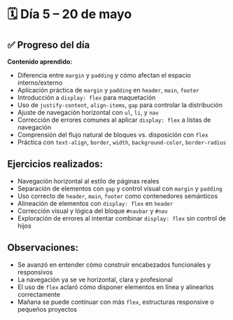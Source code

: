 # 🗓 Día 5 – 20 de mayo

## ✅ Progreso del día

**Contenido aprendido:**

- Diferencia entre `margin` y `padding` y cómo afectan el espacio interno/externo
- Aplicación práctica de `margin` y `padding` en `header`, `main`, `footer`
- Introducción a `display: flex` para maquetación
- Uso de `justify-content`, `align-items`, `gap` para controlar la distribución
- Ajuste de navegación horizontal con `ul`, `li`, y `nav`
- Corrección de errores comunes al aplicar `display: flex` a listas de navegación
- Comprensión del flujo natural de bloques vs. disposición con `flex`
- Práctica con `text-align`, `border`, `width`, `background-color`, `border-radius`

## Ejercicios realizados:

- Navegación horizontal al estilo de páginas reales
- Separación de elementos con `gap` y control visual con `margin` y `padding`
- Uso correcto de `header`, `main`, `footer` como contenedores semánticos
- Alineación de elementos con `display: flex` en `header`
- Corrección visual y lógica del bloque `#navbar` y `#nav`
- Exploración de errores al intentar combinar `display: flex` sin control de hijos

## Observaciones:

- Se avanzó en entender cómo construir encabezados funcionales y responsivos
- La navegación ya se ve horizontal, clara y profesional
- El uso de `flex` aclaró cómo disponer elementos en línea y alinearlos correctamente
- Mañana se puede continuar con más `flex`, estructuras responsive o pequeños proyectos
